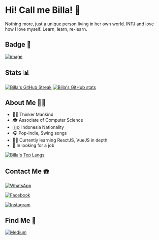 # Hi! Call me Billa! 👋

Nothing more, just a unique person living in her own world. 
INTJ and love how I love myself. 
Learn, learn, re-learn.

## Badge 🏅
[![image](https://www.codewars.com/users/nmauludina/badges/large)](https://www.codewars.com/users/nmauludina)

## Stats 📊
[![Billa's GitHub Streak](http://github-readme-streak-stats.herokuapp.com?user=nmauludina&theme=dark)](https://github.com/nmauludina/)
[![Billa's GitHub stats](https://github-readme-stats.vercel.app/api?username=nmauludina&show_icons=true&theme=dark&icon_color=f68900&title_color=f68900)](https://github.com/nmauludina/)

## About Me 💁‍♀️
- 😶‍🌫️ Thinker Mankind
- 🎓 Associate of Computer Science
- 🇮🇩 Indonesia Nationality
- 🎧 Pop-Indie, Swing songs
- 👩‍💻 Currently learning ReactJS, VueJS in depth
- 👀 In looking for a job 

[![Billa's Top Langs](https://github-readme-stats.vercel.app/api/top-langs/?username=nmauludina&layout=compact)](https://github.com/nmauludina/)

## Contact Me ☎️
[![WhatsApp](https://img.shields.io/badge/WhatsApp-25D366?style=for-the-badge&logo=whatsapp&logoColor=white)](https://wa.me/6282386497223)

[![Facebook](https://img.shields.io/badge/Facebook-%231877F2.svg?style=for-the-badge&logo=Facebook&logoColor=white)](https://www.facebook.com/nmauludinam)

[![Instagram](https://img.shields.io/badge/Instagram-%23E4405F.svg?style=for-the-badge&logo=Instagram&logoColor=white)](https://www.instagram.com/nmauludina)

## Find Me 🔎
[![Medium](https://img.shields.io/badge/Medium-12100E?style=for-the-badge&logo=medium&logoColor=white)](https://nmauludina.medium.com/)
